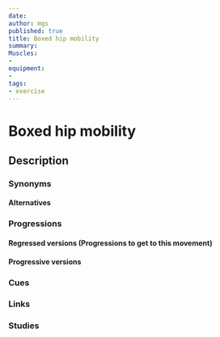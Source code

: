```yaml
---
date:
author: mgs
published: true
title: Boxed hip mobility
summary:
Muscles:
- 
equipment:
-
tags: 
- exercise
---
```

# Boxed hip mobility
## Description

### Synonyms
#### Alternatives

### Progressions
#### Regressed versions (Progressions to get to this movement)

#### Progressive versions

### Cues

### Links

### Studies
